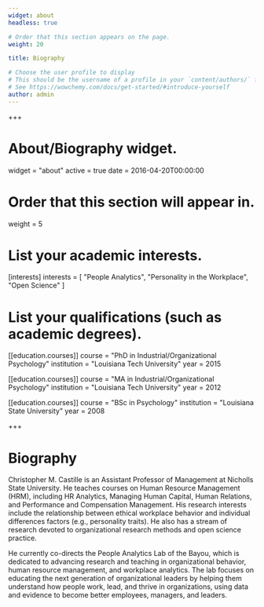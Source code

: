 ```yaml
---
widget: about
headless: true

# Order that this section appears on the page.
weight: 20

title: Biography

# Choose the user profile to display
# This should be the username of a profile in your `content/authors/` folder.
# See https://wowchemy.com/docs/get-started/#introduce-yourself
author: admin
---
```


+++
# About/Biography widget.
widget = "about"
active = true
date = 2016-04-20T00:00:00

# Order that this section will appear in.
weight = 5

# List your academic interests.
[interests]
  interests = [
    "People Analytics",
    "Personality in the Workplace",
    "Open Science"
  ] 

# List your qualifications (such as academic degrees).
[[education.courses]]
  course = "PhD in Industrial/Organizational Psychology"
  institution = "Louisiana Tech University"
  year = 2015

[[education.courses]]
  course = "MA in Industrial/Organizational Psychology"
  institution = "Louisiana Tech University"
  year = 2012

[[education.courses]]
  course = "BSc in Psychology"
  institution = "Louisiana State University"
  year = 2008
 
+++

# Biography

Christopher M. Castille is an Assistant Professor of Management at Nicholls State University. He teaches courses on Human Resource Management (HRM), including HR Analytics, Managing Human Capital, Human Relations, and Performance and Compensation Management. His research interests include the relationship between ethical workplace behavior and individual differences factors (e.g., personality traits). He also has a stream of research devoted to organizational research methods and open science practice.

He currently co-directs the People Analytics Lab of the Bayou, which is dedicated to advancing research and teaching in organizational behavior, human resource management, and workplace analytics. The lab focuses on educating the next generation of organizational leaders by helping them understand how people work, lead, and thrive in organizations, using data and evidence to become better employees, managers, and leaders.
